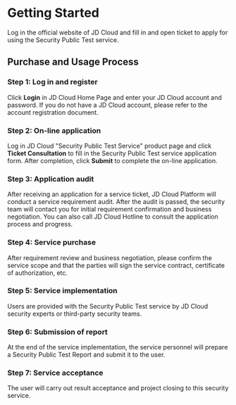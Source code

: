 # Getting Started
Log in the official website of JD Cloud and fill in and open ticket to apply for using the Security Public Test service. 

## Purchase and Usage Process

### Step 1: Log in and register
Click **Login** in JD Cloud Home Page and enter your JD Cloud account and password. If you do not have a JD Cloud account, please refer to the account registration document.

### Step 2: On-line application
Log in JD Cloud "Security Public Test Service" product page and click **Ticket Consultation** to fill in the Security Public Test service application form. After completion, click **Submit** to complete the on-line application.

### Step 3: Application audit
After receiving an application for a service ticket, JD Cloud Platform will conduct a service requirement audit. After the audit is passed, the security team will contact you for initial requirement confirmation and business negotiation. You can also call JD Cloud Hotline to consult the application process and progress.

### Step 4: Service purchase
After requirement review and business negotiation, please confirm the service scope and that the parties will sign the service contract, certificate of authorization, etc.

### Step 5: Service implementation
Users are provided with the Security Public Test service by JD Cloud security experts or third-party security teams.

### Step 6: Submission of report
At the end of the service implementation, the service personnel will prepare a Security Public Test Report and submit it to the user.

### Step 7: Service acceptance
The user will carry out result acceptance and project closing to this security service.

